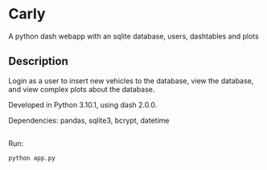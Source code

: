 # Carly
A python dash webapp with an sqlite database, users, dashtables and plots


## Description
Login as a user to insert new vehicles to the database, view the database, and view complex plots about the database. 

Developed in Python 3.10.1, using dash 2.0.0.

Dependencies: pandas, sqlite3, bcrypt, datetime <br/>

##
Run:
```bash
python app.py
```
